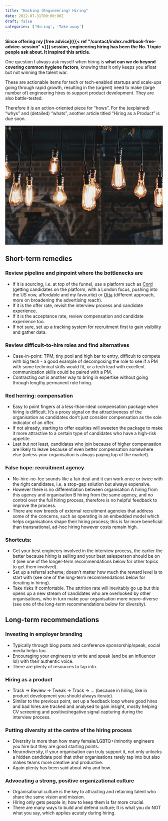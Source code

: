 ```yaml
---
title: "Hacking (Engineering) Hiring"
date: 2022-07-31T00:00:00Z
draft: false
categories: ['Hiring', 'Take-away']
---
```


**Since offering my [free advice]({{< ref "/contact/index.md#book-free-advice-session" >}}) session, engineering hiring has been the No. 1 topic people ask about. It inspired this article.**

One question I always ask myself when hiring is **what can we do beyond covering common hygiene factors**, knowing that it only keeps you afloat but not winning the talent war.

These are actionable items for tech or tech-enabled startups and scale-ups going through rapid growth, resulting in the (urgent) need to make (large number of) engineering hires to support product development. They are also battle-tested.

Therefore it is an action-oriented piece for “hows”. For the (explained) “whys” and (detailed) “whats”, another article titled “Hiring as a Product” is due soon.

![Unsplash | Patrick Tomasso](/patrick-tomasso-1NTFSnV-KLs-unsplash.jpg)

## Short-term remedies

### Review pipeline and pinpoint where the bottlenecks are
- If it is sourcing, i.e. at top of the funnel, use a platform such as [Cord](https://cord.co) (getting candidates on the platform, with a London focus, pushing into the US now, affordable and my favourite) or [Otta](https://otta.com) (different approach, more on broadening the advertising reach).
- If it is the offer rate, revisit the interview process and candidate experience.
- If it is the acceptance rate, review compensation and candidate experience too.
- If not sure, set up a tracking system for recruitment first to gain visibility and gather data.

### Review difficult-to-hire roles and find alternatives
- Case-in-point: TPM, tiny pool and high bar to entry, difficult to compete with big tech - a good example of decomposing the role to see if a PM with some technical skills would fit, or a tech lead with excellent communication skills could be paired with a PM.
- Contracting out is another way to bring in expertise without going through lengthy permanent role hiring.

### Red herring: compensation 
- Easy to point fingers at a less-than-ideal compensation package when hiring is difficult. 
It’s a proxy signal on the attractiveness of the organisation as candidates don’t just consider compensation as the sole indicator of an offer.
- If not already, starting to offer equities will sweeten the package to make it more attractive to a certain type of candidates who have a high-risk appetite.  
- Last but not least, candidates who join because of higher compensation are likely to leave because of even better compensation somewhere else (unless your organisation is always paying top of the market).

### False hope: recruitment agency
- No-hire-no-fee sounds like a fair deal and it can work once or twice with the right candidates, i.e. a stop-gap solution but always expensive.
- However there is no differentiation between organisation A hiring from this agency and organisation B hiring from the same agency, and no control over the full hiring process, therefore is no helpful feedback to improve the process.
- There are new breeds of external recruitment agencies that address some of the concerns, such as operating in an embedded model which helps organisations shape their hiring process; this is far more beneficial than transnational, ad-hoc hiring however costs remain high.

### Shortcuts:
- Get your best engineers involved in the interview process, the earlier the better because hiring is selling and your best salesperson should be on it (see one of the longer-term recommendations below for other topics to get them involved).
- Set up a referral scheme; doesn’t matter how much the reward level is to start with (see one of the long-term recommendations below for iterating in hiring). 
- Take risks if comfortable. The attrition rate will inevitably go up but this opens up a new stream of candidates who are overlooked by other organisations, who in turn make your organisation more neuro-diverse (see one of the long-term recommendations below for diversity).

## Long-term recommendations

### Investing in employer branding
- Typically through blog posts and conference sponsorship/speak, social media helps too.
- Encouraging your engineers to write and speak (and be an influencer lol) with their authentic voice.
- There are plenty of resources to tap into.

### Hiring as a product 
- Track -> Review -> Tweak -> Track -> … (because in hiring, like in product development you should always iterate).
- Similar to the previous point, set up a feedback loop where good hires and bad hires are tracked and analysed to gain insight, mostly helping CV screening and positive/negative signal capturing during the interview process.

### Putting diversity at the centre of the hiring process
- Diversity is more than how many female/LGBTQ+/minority engineers you hire but they are good starting points.
- Neurodiversity, if your organisation can truly support it, not only unlocks a hidden candidate pool that other organisations rarely tap into but also makes teams more creative and productive. 
- Again plenty has been said about why and how.

### Advocating a strong, positive organizational culture 
- Organisational culture is the key to attracting and retaining talent who share the same vision and mission. 
- Hiring only gets people in; how to keep them is far more crucial. 
- There are many ways to build and defend culture; It is what you do NOT what you say, which applies acutely during hiring.    

